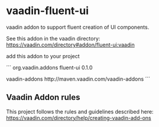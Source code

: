vaadin-fluent-ui
================

vaadin addon to support fluent creation of UI components. 

See this addon in the vaadin directory: https://vaadin.com/directory#addon/fluent-ui:vaadin

add this addon to your project

´´´
<dependency>
   <groupId>org.vaadin.addons</groupId>
   <artifactId>fluent-ui</artifactId>
   <version>0.1.0</version>
</dependency>

<repository>
   <id>vaadin-addons</id>
   <url>http://maven.vaadin.com/vaadin-addons</url>
</repository>
´´´





## Vaadin Addon rules

This project follows the rules and guidelines described here: https://vaadin.com/directory/help/creating-vaadin-add-ons
